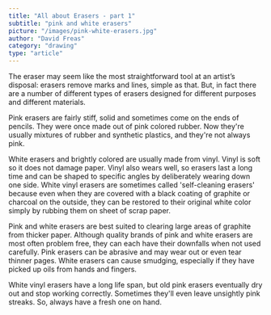 ```yaml
---
title: "All about Erasers - part 1"
subtitle: "pink and white erasers"
picture: "/images/pink-white-erasers.jpg"
author: "David Freas"
category: "drawing"
type: "article"
---
```


The eraser may seem like the most straightforward tool at an artist’s disposal: erasers remove marks and lines, simple as that. But, in fact there are a number of different types of erasers designed for different purposes and different materials.

Pink erasers are fairly stiff, solid and sometimes come on the ends of pencils. They were once made out of pink colored rubber. Now they're usually mixtures of rubber and synthetic plastics, and they're not always pink.

White erasers and brightly colored are usually made from vinyl.  Vinyl is soft so it does not damage paper.  Vinyl also wears well, so erasers last a long time and can be shaped to specific angles by deliberately wearing down one side. White vinyl erasers are sometimes called 'self-cleaning erasers' because even when they are covered with a black coating of graphite or charcoal on the outside, they can be restored to their original white color simply by rubbing them on sheet of scrap paper.

Pink and white erasers are best suited to clearing large areas of graphite from thicker paper. Although quality brands of pink and white erasers are most often problem free, they can each have their downfalls when not used carefully.  Pink erasers can be abrasive and may wear out or even tear thinner pages.  White erasers can cause smudging, especially if they have picked up oils from hands and fingers.

White vinyl erasers have a long life span, but old pink erasers eventually dry out and stop working correctly. Sometimes they'll even leave unsightly pink streaks. So, always have a fresh one on hand.

